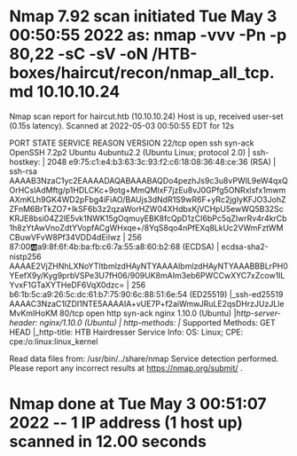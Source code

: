 # Nmap 7.92 scan initiated Tue May  3 00:50:55 2022 as: nmap -vvv -Pn -p 80,22 -sC -sV -oN /HTB-boxes/haircut/recon/nmap_all_tcp.md 10.10.10.24
Nmap scan report for haircut.htb (10.10.10.24)
Host is up, received user-set (0.15s latency).
Scanned at 2022-05-03 00:50:55 EDT for 12s

PORT   STATE SERVICE REASON  VERSION
22/tcp open  ssh     syn-ack OpenSSH 7.2p2 Ubuntu 4ubuntu2.2 (Ubuntu Linux; protocol 2.0)
| ssh-hostkey: 
|   2048 e9:75:c1:e4:b3:63:3c:93:f2:c6:18:08:36:48:ce:36 (RSA)
| ssh-rsa AAAAB3NzaC1yc2EAAAADAQABAAABAQDo4pezhJs9c3u8vPWIL9eW4qxQOrHCslAdMftg/p1HDLCKc+9otg+MmQMlxF7jzEu8vJ0GPfg5ONRxlsfx1mwmAXmKLh9GK4WD2pFbg4iFiAO/BAUjs3dNdR1S9wR6F+yRc2jgIyKFJO3JohZZFnM6BrTkZO7+IkSF6b3z2qzaWorHZW04XHdbxKjVCHpU5ewWQ5B32ScKRJE8bsi04Z2lE5vk1NWK15gOqmuyEBK8fcQpD1zCI6bPc5qZlwrRv4r4krCb1h8zYtAwVnoZdtYVopfACgWHxqe+/8YqS8qo4nPfEXq8LkUc2VWmFztWMCBuwVFvW8Pf34VDD4dEiIwz
|   256 87:00:ab:a9:8f:6f:4b:ba:fb:c6:7a:55:a8:60:b2:68 (ECDSA)
| ecdsa-sha2-nistp256 AAAAE2VjZHNhLXNoYTItbmlzdHAyNTYAAAAIbmlzdHAyNTYAAABBBLrPH0YEefX9y/Kyg9prbVSPe3U7fH06/909UK8mAIm3eb6PWCCwXYC7xZcow1ILYvxF1GTaXYTHeDF6VqX0dzc=
|   256 b6:1b:5c:a9:26:5c:dc:61:b7:75:90:6c:88:51:6e:54 (ED25519)
|_ssh-ed25519 AAAAC3NzaC1lZDI1NTE5AAAAIA+vUE7P+f2aiWmwJRuLE2qsDHrzJUzJLleMvKmIHoKM
80/tcp open  http    syn-ack nginx 1.10.0 (Ubuntu)
|_http-server-header: nginx/1.10.0 (Ubuntu)
| http-methods: 
|_  Supported Methods: GET HEAD
|_http-title:  HTB Hairdresser 
Service Info: OS: Linux; CPE: cpe:/o:linux:linux_kernel

Read data files from: /usr/bin/../share/nmap
Service detection performed. Please report any incorrect results at https://nmap.org/submit/ .
# Nmap done at Tue May  3 00:51:07 2022 -- 1 IP address (1 host up) scanned in 12.00 seconds
